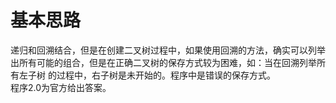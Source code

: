 # 基本思路
递归和回溯结合，但是在创建二叉树过程中，如果使用回溯的方法，确实可以列举出所有可能的组合，但是在正确二叉树的保存方式较为困难，如：当在回溯列举所有左子树
的过程中，右子树是未开始的。程序中是错误的保存方式。<br>
程序2.0为官方给出答案。
